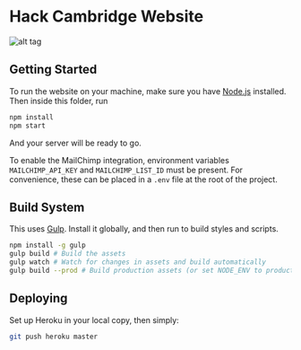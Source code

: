 # Hack Cambridge Website
![alt tag](https://travis-ci.org/HackCambridge/hack-cambridge-website.svg?branch=master)
## Getting Started

To run the website on your machine, make sure you have [Node.js](https://nodejs.org) installed. Then inside this folder, run

```bash
npm install
npm start
```

And your server will be ready to go.

To enable the MailChimp integration, environment variables `MAILCHIMP_API_KEY` and `MAILCHIMP_LIST_ID` must be present. For convenience, these can be placed in a `.env` file at the root of the project.

## Build System

This uses [Gulp](http://gulpjs.org). Install it globally, and then run to build styles and scripts.

```bash
npm install -g gulp
gulp build # Build the assets
gulp watch # Watch for changes in assets and build automatically
gulp build --prod # Build production assets (or set NODE_ENV to production)
```

## Deploying

Set up Heroku in your local copy, then simply:

```bash
git push heroku master
```
